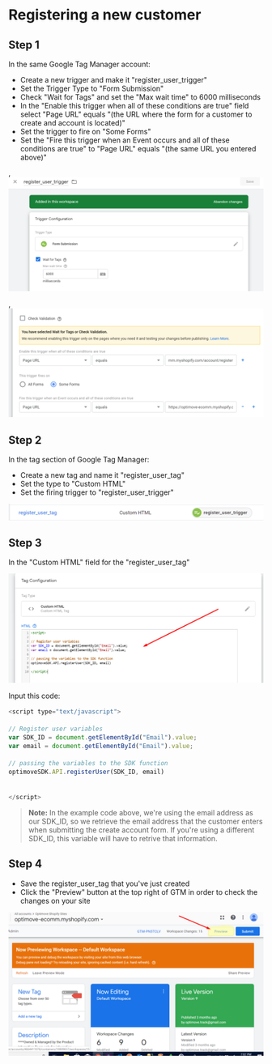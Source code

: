 # Registering a new customer

## Step 1
In the same Google Tag Manager account: 
* Create a new trigger and make it "register_user_trigger" 
* Set the Trigger Type to "Form Submission"
* Check "Wait for Tags" and set the "Max wait time" to 6000 milliseconds
* In the "Enable this trigger when all of these conditions are true" field select "Page URL" equals "(the URL where the form for a customer to create and account is located)"
* Set the trigger to fire on "Some Forms"
* Set the "Fire this trigger when an Event occurs and all of these conditions are true" to "Page URL" equals "(the same URL you entered above)"

<p align="left">,<kbd><img src="https://github.com/DannyMac180/Web-SDK-Integration-Guide/blob/master/Web-SDK-Basic-Code-Setup/images/register_user_trigger_h1.png"></kbd></p>

<p align="left">,<kbd><img src="https://github.com/DannyMac180/Web-SDK-Integration-Guide/blob/master/Web-SDK-Basic-Code-Setup/images/register_user_trigger_h2.png"></kbd></p>

## Step 2
In the tag section of Google Tag Manager: 
* Create a new tag and name it "register_user_tag" 
* Set the type to "Custom HTML" 
* Set the firing trigger to "register_user_trigger"

<p align="left"><kbd><img src="https://github.com/DannyMac180/Web-SDK-Integration-Guide/blob/master/Web-SDK-Basic-Code-Setup/images/register_user_tag.png"><kbd></p>

## Step 3
In the "Custom HTML" field for the "register_user_tag"

<p align="left"><kbd><img src="https://github.com/DannyMac180/Web-SDK-Integration-Guide/blob/master/Web-SDK-Basic-Code-Setup/images/register_user_tag_html_input.png"><kbd></p>

Input this code:

```javascript
<script type="text/javascript">

// Register user variables
var SDK_ID = document.getElementById("Email").value;
var email = document.getElementById("Email").value;

// passing the variables to the SDK function
optimoveSDK.API.registerUser(SDK_ID, email)


</script>
```

>**Note:**
In the example code above, we're using the email address as our SDK_ID, so we retrieve the email address that the customer enters when submitting the create account form. If you're using a different SDK_ID, this variable will have to retrive that information.

## Step 4
* Save the register_user_tag that you've just created
* Click the "Preview" button at the top right of GTM in order to check the changes on your site

<p align="left"><kbd><img src="https://github.com/DannyMac180/Web-SDK-Integration-Guide/blob/master/Web-SDK-Basic-Code-Setup/images/preview_screenshot.png"><kbd></p>
